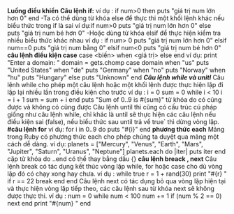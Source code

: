 **Luồng điều khiển**
**Câu lệnh if:**
ví dụ :
if num>0 then
puts "giá trị num lớn hơn 0"
end
-Ta có thể dùng từ khóa else để thực thi một khối lệnh khác nếu biểu thức trong if là sai
ví dụ:if num>0
puts "giá trị num lớn hơn 0"
else  
puts "giá trị num bé hơn 0"
-Hoặc dùng từ khóa elsif để thực hiện kiểm tra nhiều biểu thức khác nhau
ví dụ : if num> 0
puts "giá trị num lớn hơn 0"
elsif num==0
puts "giá trị num bằng 0"
elsif num<0
puts "giá trị num bé hơn 0"
**câu lệnh điều kiện case**
case <biến> when <giá trị> else end
ví dụ:
print  "Enter a domain: "
domain = gets.chomp
case  domain
when  "us"
puts  "United States"
when  "de"
puts  "Germany"
when  "no"
puts  "Norway"
when  "hu"
puts  "Hungary"
else
puts  "Unknown"
end
***Câu lệnh while và unitl***
Câu lệnh  while cho phép một câu lệnh hoặc một khối lệnh được thực hiện lặp đi lặp lại nhiều lần trong điều kiện cho trước
ví dụ :
i = 0
sum = 0
while  i < 10
i = i + 1
sum = sum + i
end
puts  "Sum of 0..9 is #{sum}" 
từ khóa do có cũng được và không có cũng được
Câu lệnh until thì cũng có cấu trúc cú pháp giống như câu lệnh  while, chỉ khác là until sẽ thực hiện các câu lệnh nếu điều kiện sai  (false), nếu biểu thức sau  until trả về  true` thì dừng vòng lặp.
**#câu lệnh for**
ví dụ:
for i in 0..9 do
    puts "#{i}"
end
**phương thức each**
Mảng trong Ruby có phương thức each cho phép chúng ta duyệt qua mảng một cách dễ dàng.
ví dụ:
planets = ["Mercury", "Venus", "Earth", "Mars", "Jupiter",
"Saturn", "Uranus", "Neptune"]
planets.each  do |iter|
puts  iter
end
cặp từ khóa do ..end có thể thay bằng dấu {}
**câu lệnh breack , next**
Câu lệnh break có tác dụng kết thúc vòng lặp while, for hoặc case cho dù vòng lặp đó có chạy xong hay chưa.
ví dụ :
while true
    r = 1 + rand(30)
    print "#{r} "
    if r == 22
        break
    end
end
Câu lệnh next có tác dụng bỏ qua vòng lặp hiện tại và thực hiện vòng lặp tiếp theo, các câu lệnh sau từ khóa next sẽ không được thực thi.
ví dụ :
num = 0
 while num < 100
 num += 1
 if (num % 2 == 0)
  next
    end
    print "#{num} "
end   
